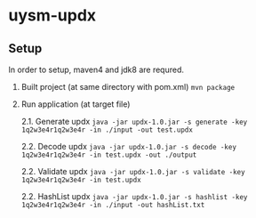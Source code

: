# uysm-updx
## Setup

In order to setup, maven4 and jdk8 are requred.

 1. Built project (at same directory with pom.xml)
    `mvn package`
 2. Run application (at target file)

    2.1. Generate updx
    `java -jar updx-1.0.jar -s generate -key 1q2w3e4r1q2w3e4r -in ./input -out test.updx`

    2.2. Decode updx
    `java -jar updx-1.0.jar -s decode -key 1q2w3e4r1q2w3e4r -in test.updx -out ./output`
    
    2.2. Validate updx
    `java -jar updx-1.0.jar -s validate -key 1q2w3e4r1q2w3e4r -in test.updx`
    
    2.2. HashList updx
    `java -jar updx-1.0.jar -s hashlist -key 1q2w3e4r1q2w3e4r -in ./input -out hashList.txt`

